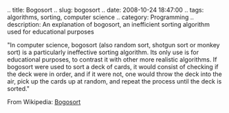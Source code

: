 .. title: Bogosort
.. slug: bogosort
.. date: 2008-10-24 18:47:00
.. tags: algorithms, sorting, computer science
.. category: Programming
.. description: An explanation of bogosort, an inefficient sorting algorithm used for educational purposes

"In computer science, bogosort (also random sort, shotgun sort or monkey sort) is a particularly ineffective sorting algorithm. Its only use is for educational purposes, to contrast it with other more realistic algorithms. If bogosort were used to sort a deck of cards, it would consist of checking if the deck were in order, and if it were not, one would throw the deck into the air, pick up the cards up at random, and repeat the process until the deck is sorted."

From Wikipedia: [Bogosort](http://en.wikipedia.org/wiki/Bogosort)
